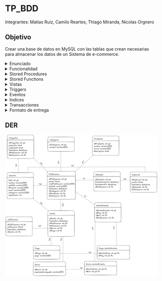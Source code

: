 # TP_BDD
<p>Integrantes: Matias Ruiz, Camilo Reartes, Thiago Miranda, Nicolas Orgnero</p>

## Objetivo
Crear una base de datos en MySQL con las tablas que crean necesarias para almacenar los datos de un Sistema de e-commerce.

<details> 
<summary>Enunciado</summary> 

Un sistema de e-commerce consiste en la compra y/o venta de productos a través de medios electrónicos. Para ello, los usuarios realizan publicaciones en la plataforma, especificando los detalles del producto y el monto por el cual están dispuestos a venderlo.
Existen diferentes tipos de usuarios, distintos tipos de productos, múltiples categorías y variedades de publicaciones que aumentan la complejidad y la diversidad de este tipo de plataformas.

Deberán pensar en las tablas que sean necesarias para almacenar los datos correspondientes a un sistema como el descrito, almacenando un conjunto de datos en ellas, teniendo en cuenta las funcionalidades de dicho sistema que se detallan a continuación.

</details>

<details>
<summary>Funcionalidad</summary>
<u>Usuarios:</u> El sistema debe permitir la creación, la modificación, el listado, la búsqueda y la
eliminación de diferentes tipos de usuarios. Un nuevo usuario registrado en la plataforma no
posee categorización alguna. Sin embargo, dentro de la plataforma existen diferentes tres
niveles de usuarios:

- Normal: De 1 a 5 ventas.
- Platinum: De 6 a 10 ventas o una facturación de $100.000 o más.
- Gold: Aquellos que tengan 11 ventas o más o una facturación de $1.000.000 o mayor.

Además, el usuario cuenta con un sistema de reputación, que evalúa el nivel de sus
transacciones (compras y ventas) dentro del sistema.
Cada vez que se realiza una transacción, tanto el usuario vendedor como el usuario comprador,
recibe una calificación en base a si se concretó la operación y el nivel de satisfacción de la
misma.
La reputación es medida en una escala porcentual de 0 a 100.

<u>Publicaciones:</u> Se deben poder crear nuevas publicaciones, modificar, listar, buscar y
eliminarlas. Cada publicación tiene asociada un producto, una categoría, un precio y un usuario
vendedor. Además cuenta con una sección de preguntas (realizadas por usuarios interesados
en el producto) y respuestas (realizadas solo por el usuario vendedor).
Dentro de las publicaciones hay dos variantes posibles:
- Venta directa.
- Subasta.
La primera acepta medios de pago y de envío del producto. Una vez que un usuario compra el
producto, la publicación se ve finalizada.
La segunda aumenta el monto ofertado por el producto, pero no finaliza la publicación. Existen
diferentes tipos de publicaciones que determinan el nivel de exposición a la hora de ser
listadas. De acuerdo al nivel de la publicación será el orden de visualización en los listados.
- Publicación Bronce.
- Publicación Plata.
- Publicación Oro.
- Publicación Platino.

<u>Productos:</u> Para que un usuario pueda realizar una publicación es necesario que cree un
producto. En el mismo debe especificar un nombre del producto y otorgar una descripción
acorde. Tanto el nombre como la descripción estarán visibles en la publicación. Los productos
creados pueden ser modificados.
Todas los cambios realizados sobre un producto deberán ser visualizados en las publicaciones
que contengan dicho producto. Los productos que ya han sido publicados no pueden ser
eliminados. Para ello, es necesario finalizar primero la publicación y luego eliminar el producto.

<u>Categorías:</u> Los usuarios deben poder crear, modificar, listar y buscar categorías. Solo se podrá
eliminar una categoría si ésta no tiene ninguna publicación activa asociada.
Aclaración: Si se crea una categoría, se publica un producto asociado con esta categoría y la
venta es concretada, la categoría puede ser eliminada.

<u>Preguntas y respuestas:</u> En las publicaciones activas, es decir, aquellas que todavía no se han
concretado, los usuarios interesados podrán efectuar preguntas acerca del producto
publicado. Las mismas solo deben ser respondidas por el usuario vendedor asociado a la
cuenta. Una vez que la publicación ha finalizado, las preguntas y respuestas estarán
inhabilitadas.

<u>Medios de Pagos y Envíos:</u> Se podrá pagar mediante tarjeta de crédito, tarjeta de débito, Pago
Fácil o Rapipago. Los envíos se harán por OCA o Correo Argentino.
</details>


<details>
<summary>Stored Procedures</summary>

1. Definir un procedimiento buscarPublicacion que reciba el nombre de un producto y
muestre todas las publicaciones en las cuales está incluido ese producto. Mostrando el
id_publicacion, nombre producto, nombre categoría a la que pertenece y el precio de
publicación.
2. Definir un procedimiento crearPublicacion que reciba los datos de la publicación e
inserte una fila en la tabla publicación. Además tiene que recibir el tipo de publicación,
si es una subasta o una venta directa.
3. Crear un procedimiento llamado verPreguntas que muestre todas las preguntas de una
publicación.
4. Crear un procedimiento actualizarReputacionUsuarios que para cada usuario calcule el
promedio de las calificaciones recibidas en las ventas realizadas (tanto como vendedor
y comprador) y actualice el campo reputación con ese promedio (en escala 0-100).
Usar cursores.
</details>

<details>
<summary>Stored Functions</summary>

1. Crear la función comprarProducto que debe recibir un usuario comprador, una
publicación, un medio de pago y un tipo de envío. Tiene que verificar que la publicación
este activa, si no lo esta devuelve un mensaje ‘La publicación no está activa’. Si está
activa verifica que se trate de una compra y no de una subasta. Si es una subasta
devuelve el mensaje ‘Es una subasta’ y sino hace las modificaciones e inserts
correspondientes.
2. Crear la función cerrarPublicacion que debe cambiar el estado de la publicación a
Finalizada. La función tiene que verificar que el usuario recibido por parámetro
coincida con el usuario vendedor cargado en la publicación ya que solo el usuario
vendedor puede cerrar la publicación. También tiene que verificar que no tenga
calificaciones pendientes.
3. Crear la función eliminarProducto que debe eliminar un producto para lo cual verifica
que el producto no esté asociado a ninguna publicación devolviendo el mensaje
correspondiente en cada caso.
4. Crear la función pausarPublicacion que debe verificar la existencia de la publicación
recibida por parámetro y le cambia el estado a Pausada.
5. Crear la función pujarProducto que debe verificar que la publicación esté activa y que
corresponda a una subasta. Si no suceden estas dos cosas devuelve el mensaje
apropiado. Si se cumplen esas dos condiciones actualiza la tabla de subasta con los
parámetros recibidos y devuelve el mensaje ‘pujado satisfactoriamente’.
6. Crear la función eliminarCategoria que debe verificar que no haya ninguna publicación
para esa categoría y la elimina devolviendo el mensaje correspondiente en cada caso.
7. Crear la función puntuarComprador que debe verificar que exista la venta y que el
usuario recibido por parámetro sea el usuario vendedor. Si se cumplen las dos
condiciones actualiza la calificación del comprador y devuelve un mensaje. Si no
devuelve el mensaje de error.
8. Crear la función responderPregunta que debe verificar que el id_vendedor recibido sea
el id_vendedor asociado a la publicación sobre la cual se quiere responder, si es así se
agrega la respuesta a la pregunta y devuelve el mensaje correspondiente.
</details>

<details>
<summary>Vistas</summary>

1. Crear una vista que muestre todas las preguntas de publicaciones activas que aún no
tengan respuesta, incluyendo: id de la pregunta, la descripción, la publicación a la que
pertenece, el nombre del producto y el nombre del usuario que respondió.
2. Crear una vista que muestre un top 10 de categorías más presentes en publicaciones de
esta semana.
3. Crear una vista que muestre las publicaciones que se encuentran en tendencia el día de
hoy. Estas serán las que tengan mayor cantidad de preguntas.
4. Crear una vista que muestre el nombre del vendedor con mayor reputación por
categoría. Se debe mostrar nombre del vendedor y nombre de la categoría.
</details>

<details>
<summary>Triggers</summary>

1. Crear un trigger borrarPreguntas que antes de borrar una fila en la tabla de publicación
borre todas las preguntas en la tabla de preguntas.
2. Crear un trigger calificar que después de hacer un update en la tabla venta verifique
que la calificación del vendedor y del comprador sea distinta de null. Si es así actualiza
con esos datos la calificación del usuario en base a la calificación de esa venta.
3. Crear un trigger cambiarCategoria que después de insertar en la tabla de venta
actualice la categoría de usuario.
</details>

<details>
<summary>Eventos</summary>

1. Crear un evento que se ejecute una vez por semana y elimine todas las publicaciones
que estén pausadas y hayan sido creadas hace más de 90 días.
2. Crear un evento que se ejecute diariamente y marque como “observadas” las
publicaciones activas de tipo venta directa que no tienen configurado un medio de
pago.
</details>

<details>
<summary>Indices</summary>

1. Crear un índice en la tabla de publicaciones para acelerar la búsqueda por nombre de
producto.
2. Crear un índice para asegurar que no se repitan direcciones de correo electrónico en la
tabla de usuarios.
3. Crear un índice para optimizar las consultas frecuentes sobre publicaciones activas,
pausadas o finalizadas.
</details>

<details>
<summary>Transacciones</summary>

1. Plantear cómo sería el procedimiento crearPublicacion para que utilice una transacción
que inserte la publicación y, si corresponde, los datos de la subasta. Si alguna inserción
falla, se debe hacer rollback. En caso exitoso se debe devolver un mensaje de éxito.
2. Realizar lo anterior pero con el procedimiento actualizarReputacionUsuarios.
</details>

<details>
<summary>Formato de entrega</summary>
Se debe agregar este archivo una captura del DER físico con la resolución de los procedures,
funciones, triggers, índices, vistas y transacciones, y se debe entregar el export de la base de
datos (solo con las tablas e inserts).
</details>

## DER
<img src="DER.png">